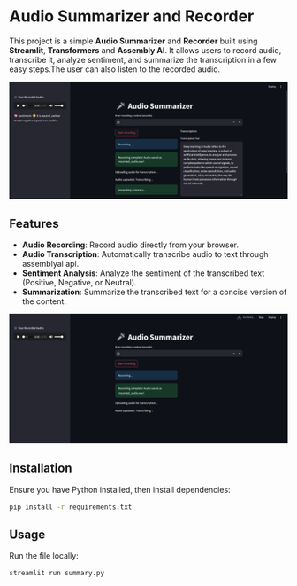 
# Audio Summarizer and Recorder

This project is a simple **Audio Summarizer** and **Recorder** built using **Streamlit**, **Transformers** and **Assembly AI**. It allows users to record audio, transcribe it, analyze sentiment, and summarize the transcription in a few easy steps.The user can also listen to the recorded audio.

![front](images/front.png)
## Features
- **Audio Recording**: Record audio directly from your browser.
- **Audio Transcription**: Automatically transcribe audio to text through assemblyai api.
- **Sentiment Analysis**: Analyze the sentiment of the transcribed text (Positive, Negative, or Neutral).
- **Summarization**: Summarize the transcribed text for a concise version of the content.

![audio](images/audio.png)

## Installation
Ensure you have Python installed, then install dependencies:
```bash
pip install -r requirements.txt
```
## Usage
Run the file locally:
```bash
streamlit run summary.py
```
